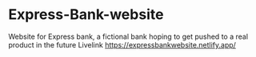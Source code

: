 # Express-Bank-website
Website for Express bank, a fictional bank hoping to get pushed to a real product in the future
Livelink
https://expressbankwebsite.netlify.app/
